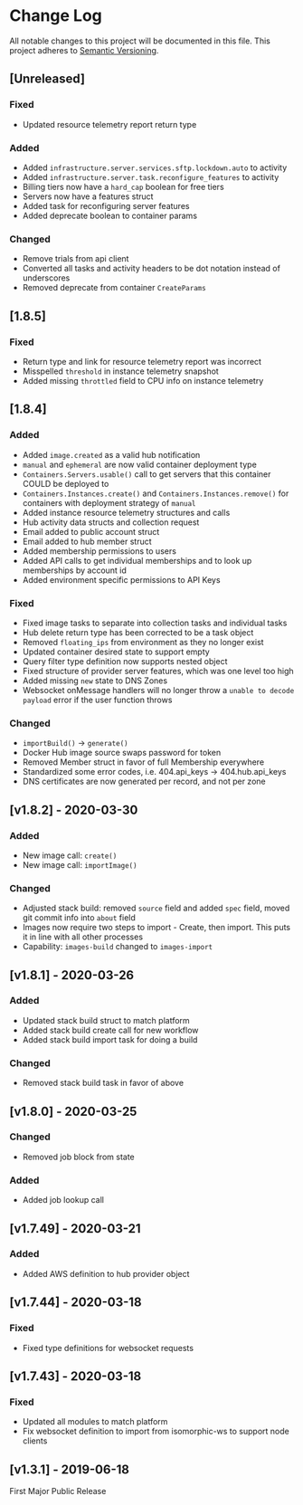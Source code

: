 # Change Log

All notable changes to this project will be documented in this file.
This project adheres to [Semantic Versioning](http://semver.org/).

## [Unreleased]

### Fixed

- Updated resource telemetry report return type

### Added

- Added `infrastructure.server.services.sftp.lockdown.auto` to activity
- Added `infrastructure.server.task.reconfigure_features` to activity
- Billing tiers now have a `hard_cap` boolean for free tiers
- Servers now have a features struct
- Added task for reconfiguring server features
- Added deprecate boolean to container params

### Changed

- Remove trials from api client
- Converted all tasks and activity headers to be dot notation instead of underscores
- Removed deprecate from container `CreateParams`

## [1.8.5]

### Fixed

- Return type and link for resource telemetry report was incorrect
- Misspelled `threshold` in instance telemetry snapshot
- Added missing `throttled` field to CPU info on instance telemetry

## [1.8.4]

### Added

- Added `image.created` as a valid hub notification
- `manual` and `ephemeral` are now valid container deployment type
- `Containers.Servers.usable()` call to get servers that this container COULD be deployed to
- `Containers.Instances.create()` and `Containers.Instances.remove()` for containers with deployment strategy of `manual`
- Added instance resource telemetry structures and calls
- Hub activity data structs and collection request
- Email added to public account struct
- Email added to hub member struct
- Added membership permissions to users
- Added API calls to get individual memberships and to look up memberships by account id
- Added environment specific permissions to API Keys

### Fixed

- Fixed image tasks to separate into collection tasks and individual tasks
- Hub delete return type has been corrected to be a task object
- Removed `floating_ips` from environment as they no longer exist
- Updated container desired state to support empty
- Query filter type definition now supports nested object
- Fixed structure of provider server features, which was one level too high
- Added missing `new` state to DNS Zones
- Websocket onMessage handlers will no longer throw a `unable to decode payload` error if the user function throws

### Changed

- `importBuild()` -> `generate()`
- Docker Hub image source swaps password for token
- Removed Member struct in favor of full Membership everywhere
- Standardized some error codes, i.e. 404.api_keys -> 404.hub.api_keys
- DNS certificates are now generated per record, and not per zone

## [v1.8.2] - 2020-03-30

### Added

- New image call: `create()`
- New image call: `importImage()`

### Changed

- Adjusted stack build: removed `source` field and added `spec` field, moved git commit info into `about` field
- Images now require two steps to import - Create, then import. This puts it in line with all other processes
- Capability: `images-build` changed to `images-import`

## [v1.8.1] - 2020-03-26

### Added

- Updated stack build struct to match platform
- Added stack build create call for new workflow
- Added stack build import task for doing a build

### Changed

- Removed stack build task in favor of above

## [v1.8.0] - 2020-03-25

### Changed

- Removed job block from state

### Added

- Added job lookup call

## [v1.7.49] - 2020-03-21

### Added

- Added AWS definition to hub provider object

## [v1.7.44] - 2020-03-18

### Fixed

- Fixed type definitions for websocket requests

## [v1.7.43] - 2020-03-18

### Fixed

- Updated all modules to match platform
- Fix websocket definition to import from isomorphic-ws to support node clients

## [v1.3.1] - 2019-06-18

First Major Public Release
